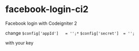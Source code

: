 # facebook-login-ci2
Facebook login with Codeigniter 2

change
`$config['appId']   = '';*`
`$config['secret']  = '';`

with your key
